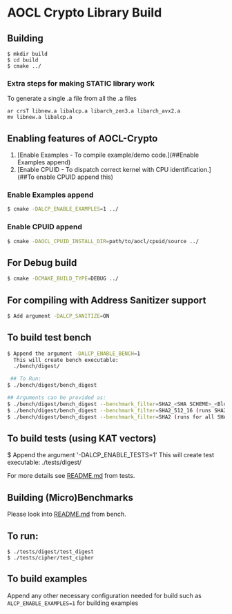 
# AOCL Crypto Library Build

## Building

```shell
$ mkdir build
$ cd build
$ cmake ../
```

### Extra steps for making STATIC library work
 To generate a single .a file from all the .a files
```shell
ar crsT libnew.a libalcp.a libarch_zen3.a libarch_avx2.a
mv libnew.a libalcp.a
```

## Enabling features of AOCL-Crypto

1. [Enable Examples - To compile example/demo code.](##Enable Examples append)
2. [Enable CPUID - To dispatch correct kernel with CPU identification.](##To enable CPUID append this)

### Enable Examples append

```sh
$ cmake -DALCP_ENABLE_EXAMPLES=1 ../
```

### Enable CPUID append

```bash
$ cmake -DAOCL_CPUID_INSTALL_DIR=path/to/aocl/cpuid/source ../
```

## For Debug build

```sh
$ cmake -DCMAKE_BUILD_TYPE=DEBUG ../
```

## For compiling with Address Sanitizer support

```sh
$ Add argument -DALCP_SANITIZE=ON
```

## To build test bench

```sh
$ Append the argument -DALCP_ENABLE_BENCH=1
  This will create bench executable:
  ./bench/digest/

 ## To Run:
$ ./bench/digest/bench_digest

## Arguments can be provided as:
$ ./bench/digest/bench_digest --benchmark_filter=SHA2_<SHA SCHEME>_<Block Size>
$ ./bench/digest/bench_digest --benchmark_filter=SHA2_512_16 (runs SHA256 schemes for 16 block size)
$ ./bench/digest/bench_digest --benchmark_filter=SHA2 (runs for all SHA2 schemes and block sizes)
```

## To build tests (using KAT vectors)
$ Append the argument '-DALCP_ENABLE_TESTS=1'
 This will create test executable:
 ./tests/digest/

For more details see [README.md](tests/README.md) from tests.

## Building (Micro)Benchmarks

Please look into [README.md](bench/README.md) from bench.

 ## To run:
 ```  shell
 $ ./tests/digest/test_digest
 $ ./tests/cipher/test_cipher
 ```


## To build examples
Append any other necessary configuration needed for build such as 
`ALCP_ENABLE_EXAMPLES=1` for building examples

